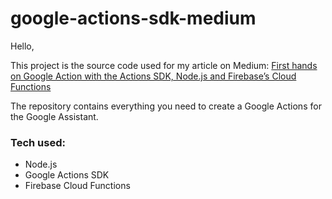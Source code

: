 # google-actions-sdk-medium

Hello,

This project is the source code used for my article on Medium: [First hands on Google Action with the Actions SDK, Node.js and Firebase’s Cloud Functions](https://medium.com)

The repository contains everything you need to create a Google Actions for the Google Assistant.

### Tech used:
- Node.js
- Google Actions SDK
- Firebase Cloud Functions
